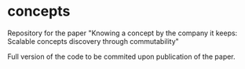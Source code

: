 # concepts
Repository for the paper "Knowing a concept by the company it keeps: Scalable concepts discovery through commutability"

Full version of the code to be commited upon publication of the paper.
